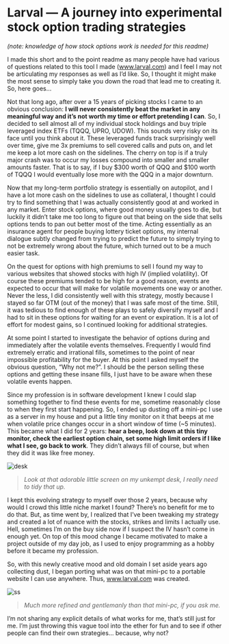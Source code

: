 # Larval — A journey into experimental stock option trading strategies

*(note: knowledge of how stock options work is needed for this readme)*

I made this short and to the point readme as many people have had various of questions related to this tool I made (www.larval.com) and I feel I may not be articulating my responses as well as I’d like. So, I thought it might make the most sense to simply take you down the road that lead me to creating it. So, here goes…

Not that long ago, after over a 15 years of picking stocks I came to an obvious conclusion: **I will never consistently beat the market in any meaningful way and it’s not worth my time or effort pretending I can**. So, I decided to sell almost all of my individual stock holdings and buy triple leveraged index ETFs (TQQQ, UPRO, UDOW). This sounds very risky on its face until you think about it. These leveraged funds track surprisingly well over time, give me 3x premiums to sell covered calls and puts on, and let me keep a lot more cash on the sidelines. The cherry on top is if a truly major crash was to occur my losses compound into smaller and smaller amounts faster. That is to say, if I buy $300 worth of QQQ and $100 worth of TQQQ I would eventually lose more with the QQQ in a major downturn.

Now that my long-term portfolio strategy is essentially on autopilot, and I have a lot more cash on the sidelines to use as collateral, I thought I could try to find something that I was actually consistently good at and worked in any market. Enter stock options, where good money usually goes to die, but luckily it didn’t take me too long to figure out that being on the side that sells options tends to pan out better most of the time. Acting essentially as an insurance agent for people buying lottery ticket options, my internal dialogue subtly changed from trying to predict the future to simply trying to not be extremely wrong about the future, which turned out to be a much easier task.

On the quest for options with high premiums to sell I found my way to various websites that showed stocks with high IV (implied volatility). Of course these premiums tended to be high for a good reason, events are expected to occur that will make for volatile movements one way or another. Never the less, I did consistently well with this strategy, mostly because I stayed so far OTM (out of the money) that I was safe most of the time. Still, it was tedious to find enough of these plays to safely diversify myself and I had to sit in these options for waiting for an event or expiration. It is a lot of effort for modest gains, so I continued looking for additional strategies.

At some point I started to investigate the behavior of options during and immediately after the volatile events themselves. Frequently I would find extremely erratic and irrational fills, sometimes to the point of near impossible profitability for the buyer. At this point I asked myself the obvious question, “Why not me?”. I should be the person selling these options and getting these insane fills, I just have to be aware when these volatile events happen.

Since my profession is in software development I knew I could slap something together to find these events for me, sometime reasonably close to when they first start happening. So, I ended up dusting off a mini-pc I use as a server in my house and put a little tiny monitor on it that beeps at me when volatile price changes occur in a short window of time (~5 minutes). This became what I did for 2 years: **hear a beep, look down at this tiny monitor, check the earliest option chain, set some high limit orders if I like what I see, go back to work**. They didn’t always fill of course, but when they did it was like free money.

![desk](https://user-images.githubusercontent.com/17552747/161402711-d65a8c49-8172-4b18-a15a-83f7b70d465c.jpg)

> *Look at that adorable little screen on my unkempt desk, I really need to tidy that up.*

I kept this evolving strategy to myself over those 2 years, because why would I crowd this little niche market I found? There’s no benefit for me to do that. But, as time went by, I realized that I’ve been tweaking my strategy and created a lot of nuance with the stocks, strikes and limits I actually use. Hell, sometimes I’m on the buy side now if I suspect the IV hasn’t come in enough yet. On top of this mood change I became motivated to make a project outside of my day job, as I used to enjoy programming as a hobby before it became my profession.

So, with this newly creative mood and old domain I set aside years ago collecting dust, I began porting what was on that mini-pc to a portable website I can use anywhere. Thus, www.larval.com was created.

![ss](https://user-images.githubusercontent.com/17552747/161402716-5a3820ed-b801-4eda-acc7-dc640867eda9.jpg)

> *Much more refined and gentlemanly than that mini-pc, if you ask me.*

I’m not sharing any explicit details of what works for me, that’s still just for me. I’m just throwing this vague tool into the ether for fun and to see if other people can find their own strategies… because, why not?

